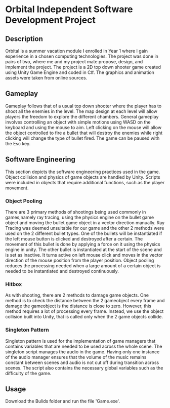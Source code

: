 # Orbital Independent Software Development Project

## Description
Orbital is a summer vacation module I enrolled in Year 1 where I gain experience in a chosen computing technologies. The project was done in pairs of two, where me and my project mate propose, design, and implement the project.
The project is a 2D top down shooter game created using Unity Game Engine and coded in C#. The graphics and animation assets were taken from online sources.

## Gameplay
Gameplay follows that of a usual top down shooter where the player has to shoot all the enemies in the level.
The map design at each level will allow players the freedom to explore the different chambers.
General gameplay involves controlling an object with simple motions using WASD on the keyboard and using the mouse to aim. 
Left clicking on the mouse will allow the object controlled to fire a bullet that will destroy the enemies while right clicking will change the type of bullet fired. The game can be paused with the Esc key.

## Software Engineering
This section depicts the software engineering practices used in the game. Object collision
and physics of game objects are handled by Unity. Scripts were included in objects that
require additional functions, such as the player movement.

### Object Pooling
There are 3 primary methods of shootings being used commonly in games,namely ray tracing, using the physics engine on the bullet game object and moving the bullet game
object in a vector direction manually. Ray Tracing was deemed unsuitable for our game and the other 2 methods were used on the 2 different bullet types. One of the bullets will be
instantiated if the left mouse button is clicked and destroyed after a certain. The movement of this bullet is done by applying a force on it using the physics engine in unity. The other
bullet is instantiated at the start of the scene and is set as inactive. It turns active on left mouse click and moves in the vector direction of the mouse position from the player position.
Object pooling reduces the processing needed when a large amount of a certain object is needed to be instantiated and destroyed continuously.

### Hitbox
As with shooting, there are 2 methods to damage game objects. One method is to check the distance between the 2 gameobject every frame and damage the gameobject is the distance is close to zero.
However, this method requires a lot of processing every frame. Instead, we use the object collision built into Unity, that is called only when the 2 game objects collide.

### Singleton Pattern
Singleton pattern is used for the implementation of game managers that contains variables that are needed to be used across the whole scene.
The singleton script manages the audio in the game.
Having only one instance of the audio manager ensures that the volume of the music remains constant between scenes and audio is not cut off during transition across scenes. 
The script also contains the necessary global variables such as the difficulty of the game.

## Usage
Download the Bulids folder and run the file 'Game.exe'.
